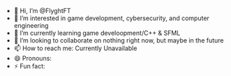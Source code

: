 - 👋 Hi, I’m @FlyghtFT
- 👀 I’m interested in game development, cybersecurity, and computer engineering
- 🌱 I’m currently learning game develoopment/C++ & SFML
- 💞️ I’m looking to collaborate on nothing right now, but maybe in the future
- 📫 How to reach me: Currently Unavailable
- 😄 Pronouns: 
- ⚡ Fun fact:

<!---
FlyghtFT/FlyghtFT is a ✨ special ✨ repository because its `README.md` (this file) appears on your GitHub profile.
You can click the Preview link to take a look at your changes.
--->
